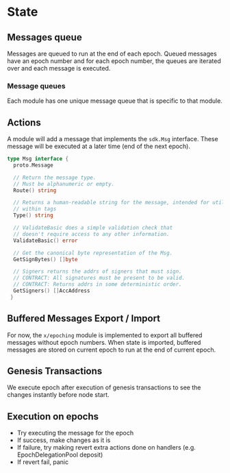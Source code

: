 <!--
order: 1
-->

# State

## Messages queue

Messages are queued to run at the end of each epoch. Queued messages have an epoch number and for each epoch number, the queues are iterated over and each message is executed.

### Message queues

Each module has one unique message queue that is specific to that module.

## Actions

A module will add a message that implements the `sdk.Msg` interface. These message will be executed at a later time (end of the next epoch).

```go
type Msg interface {
  proto.Message

  // Return the message type.
  // Must be alphanumeric or empty.
  Route() string

  // Returns a human-readable string for the message, intended for utilization
  // within tags
  Type() string

  // ValidateBasic does a simple validation check that
  // doesn't require access to any other information.
  ValidateBasic() error

  // Get the canonical byte representation of the Msg.
  GetSignBytes() []byte

  // Signers returns the addrs of signers that must sign.
  // CONTRACT: All signatures must be present to be valid.
  // CONTRACT: Returns addrs in some deterministic order.
  GetSigners() []AccAddress
 }
```

## Buffered Messages Export / Import

For now, the `x/epoching` module is implemented to export all buffered messages without epoch numbers. When state is imported, buffered messages are stored on current epoch to run at the end of current epoch.

## Genesis Transactions

We execute epoch after execution of genesis transactions to see the changes instantly before node start.

## Execution on epochs

- Try executing the message for the epoch
- If success, make changes as it is
- If failure, try making revert extra actions done on handlers (e.g. EpochDelegationPool deposit)
- If revert fail, panic

